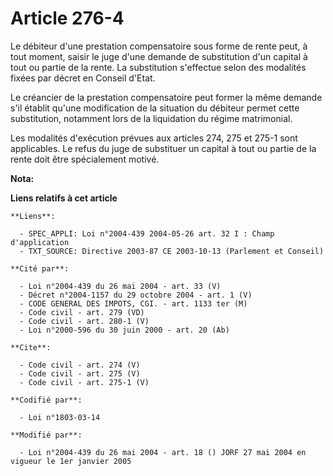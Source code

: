 # Article 276-4

Le débiteur d'une prestation compensatoire sous forme de rente peut, à tout moment, saisir le juge d'une demande de
substitution d'un capital à tout ou partie de la rente. La substitution s'effectue selon des modalités fixées par décret en
Conseil d'Etat. 

Le créancier de la prestation compensatoire peut former la même demande s'il établit qu'une modification de la situation du
débiteur permet cette substitution, notamment lors de la liquidation du régime matrimonial. 

Les modalités d'exécution prévues aux articles 274, 275 et 275-1 sont applicables. Le refus du juge de substituer un capital
à tout ou partie de la rente doit être spécialement motivé.

**Nota:**



**Liens relatifs à cet article**

	**Liens**:

	  - SPEC_APPLI: Loi n°2004-439 2004-05-26 art. 32 I : Champ d'application
	  - TXT_SOURCE: Directive 2003-87 CE 2003-10-13 (Parlement et Conseil)

	**Cité par**:

	  - Loi n°2004-439 du 26 mai 2004 - art. 33 (V)
	  - Décret n°2004-1157 du 29 octobre 2004 - art. 1 (V)
	  - CODE GENERAL DES IMPOTS, CGI. - art. 1133 ter (M)
	  - Code civil - art. 279 (VD)
	  - Code civil - art. 280-1 (V)
	  - Loi n°2000-596 du 30 juin 2000 - art. 20 (Ab)

	**Cite**:

	  - Code civil - art. 274 (V)
	  - Code civil - art. 275 (V)
	  - Code civil - art. 275-1 (V)

	**Codifié par**:

	  - Loi n°1803-03-14

	**Modifié par**:

	  - Loi n°2004-439 du 26 mai 2004 - art. 18 () JORF 27 mai 2004 en vigueur le 1er janvier 2005
